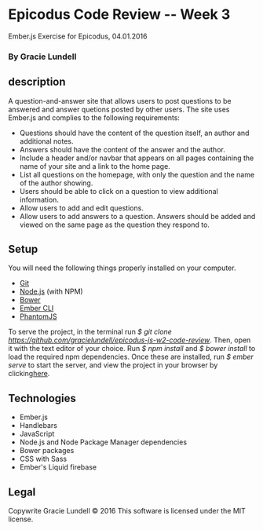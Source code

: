 # Epicodus Code Review -- Week 3
Ember.js Exercise for Epicodus, 04.01.2016

### By Gracie Lundell

## description
A question-and-answer site that allows users to post questions to be answered and answer quetions posted by other users. The site uses Ember.js and complies to the following requirements:

- Questions should have the content of the question itself, an author and additional notes.
- Answers should have the content of the answer and the author.
- Include a header and/or navbar that appears on all pages containing the name of your site and a link to the home page.
- List all questions on the homepage, with only the question and the name of the author showing.
- Users should be able to click on a question to view additional information.
- Allow users to add and edit questions.
- Allow users to add answers to a question. Answers should be added and viewed on the same page as the question they respond to.

## Setup

You will need the following things properly installed on your computer.

* [Git](http://git-scm.com/)
* [Node.js](http://nodejs.org/) (with NPM)
* [Bower](http://bower.io/)
* [Ember CLI](http://ember-cli.com/)
* [PhantomJS](http://phantomjs.org/)

To serve the project, in the terminal run *$ git clone https://github.com/gracielundell/epicodus-js-w2-code-review*. Then, open it with the text editor of your choice. Run *$ npm install* and *$ bower install* to load the required npm dependencies. Once these are installed, run *$ ember serve* to start the server, and view the project in your browser by clicking[here](http://localhost:4200).

## Technologies
- Ember.js
- Handlebars
- JavaScript
- Node.js and Node Package Manager dependencies
- Bower packages
- CSS with Sass
- Ember's Liquid firebase

## Legal
Copywrite Gracie Lundell © 2016 This software is licensed under the MIT license.
